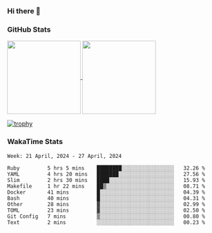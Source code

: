 ### Hi there 👋

### GitHub Stats

<a href="https://github.com/anuraghazra/github-readme-stats">
  <img align="center" height="170px" src="https://github-readme-stats.vercel.app/api/top-langs/?username=tksfjt1024&layout=compact&count_private=true&show_icons=true&show_icons=true&theme=graywhite" />
</a>
<a href="https://github.com/anuraghazra/github-readme-stats">
  <img align="center" height="170px" src="https://github-readme-stats.vercel.app/api?username=tksfjt1024&count_private=true&show_icons=true&show_icons=true&theme=graywhite" />
</a>

[![trophy](https://github-profile-trophy.vercel.app/?username=tksfjt1024)](https://github.com/ryo-ma/github-profile-trophy)

### WakaTime Stats

<!--START_SECTION:waka-->
```text
Week: 21 April, 2024 - 27 April, 2024

Ruby         5 hrs 5 mins    ████████░░░░░░░░░░░░░░░░░   32.26 % 
YAML         4 hrs 20 mins   ███████░░░░░░░░░░░░░░░░░░   27.56 % 
Slim         2 hrs 30 mins   ████░░░░░░░░░░░░░░░░░░░░░   15.93 % 
Makefile     1 hr 22 mins    ██▒░░░░░░░░░░░░░░░░░░░░░░   08.71 % 
Docker       41 mins         █░░░░░░░░░░░░░░░░░░░░░░░░   04.39 % 
Bash         40 mins         █░░░░░░░░░░░░░░░░░░░░░░░░   04.31 % 
Other        28 mins         ▓░░░░░░░░░░░░░░░░░░░░░░░░   02.99 % 
TOML         23 mins         ▓░░░░░░░░░░░░░░░░░░░░░░░░   02.50 % 
Git Config   7 mins          ▒░░░░░░░░░░░░░░░░░░░░░░░░   00.80 % 
Text         2 mins          ░░░░░░░░░░░░░░░░░░░░░░░░░   00.23 % 
```
<!--END_SECTION:waka-->
